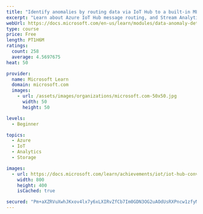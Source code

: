 ```yaml
---
title: "Identify anomalies by routing data via IoT Hub to a built-in ML model in Azure Stream Analytics"
excerpt: "Learn about Azure IoT Hub message routing, and Stream Analytics anomaly detection. Start by creating an app that simulates issues with conveyor belt vibration. Then, use the Azure portal to route all the data for archiving in blob storage. Finish by routing the vibration data to anomaly detection, using a built-in ML model."
webUrl: https://docs.microsoft.com/en-us/learn/modules/data-anomaly-detection-using-azure-iot-hub/
type: course
price: Free
length: PT1H6M
ratings:
  count: 258
  average: 4.5697675
heat: 50

provider:
  name: Microsoft Learn
  domain: microsoft.com
  images:
    - url: /assets/images/organizations/microsoft.com-50x50.jpg
      width: 50
      height: 50

levels:
  - Beginner

topics:
  - Azure
  - IoT
  - Analytics
  - Storage

images:
  - url: https://docs.microsoft.com/learn/achievements/iot/iot-hub-conveyor-belt-vibration-detection-social.png
    width: 800
    height: 400
    isCached: true

secured: "Pm+aXZRVuXwhJKxov4lx7y6xLXIRvZfCb7Im0GDN3OG2uAOdUsRXPncw1zfyMFsWL8yo1zR87i+DwfCte2jq3WNjvMS8hadKaIIHIcu14FMGCF2SgBHtNaBOJWN4hZtLYvMVmxsZlGvpUR7kf0WTQg3I6Xhj8A1bD9/2FslEL97JJAFTCDxPL9lM3s2rVEujL7i2GCXwAxNvDqR9bTMepcuG0icNA/utiOsh5O8zyHbGJVPjvKc+XYZcD1xPuuzTcXTQLtREm9ZnIHpFLdC1UBRW1bwom9YEfhisHgH/O+yT11GE9uW6Go3Tt2rQqRVarkwRCqv+rzmfm5sa7YpCcMQrAyRfauBOBWSJz9Zxep65bQKt7Wm3EPq0MWifeOe8DcNzZI82Hse1nBpEPzuSIkub1b9Z6WBKLOJr3qWizQ4=;p+0gnwbkeQGgc+aw2OXECg=="
---
```


